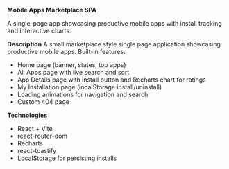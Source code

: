 **Mobile Apps Marketplace SPA**

A single-page app showcasing productive mobile apps with install tracking and interactive charts.

**Description**
A small marketplace style single page application showcasing productive mobile apps. Built-in features:
- Home page (banner, states, top apps)
- All Apps page with live search and sort
- App Details page with install button and Recharts chart for ratings
- My Installation page (localStorage install/uninstall)
- Loading animations for navigation and search
- Custom 404 page


**Technologies**
- React + Vite
- react-router-dom
- Recharts
- react-toastify
- LocalStorage for persisting installs